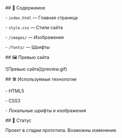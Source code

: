 \## 📄 Содержимое



\- `index.html` — Главная страница

\- `style.css` — Стили сайта

\- `/images/` — Изображения

\- `/fonts/` — Шрифты



\## 🖼️ Превью сайта



!\[Превью сайта](preview.gif)





\## 🛠️ Используемые технологии



\- HTML5

\- CSS3

\- Локальные шрифты и изображения



\## 🧪 Статус



Проект в стадии прототипа. Возможны изменения.



